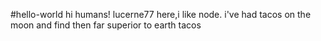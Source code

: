 #hello-world
hi humans!
lucerne77 here,i like node.
i've had tacos on the moon and find then far superior to earth tacos

